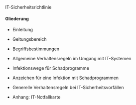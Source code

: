 IT-Sicherheitsrichtlinie
#### Gliederung
- Einleitung
- Geltungsbereich
- Begriffsbestimmungen
- Allgemeine Verhaltensregeln im Umgang mit IT-Systemen
- Infektionswege für Schadprogramme
- Anzeichen für eine Infektion mit Schadprogrammen
- Generelle Verhaltensregeln bei IT-Sicherheitsvorfällen

- Anhang: IT-Notfallkarte

